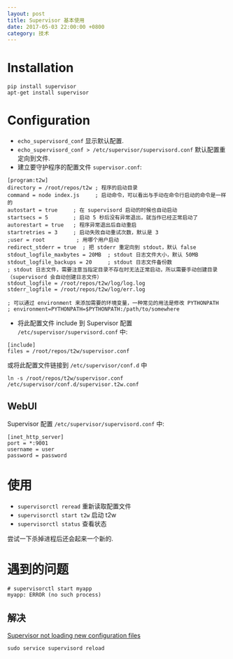 ```yaml
---
layout: post
title: Supervisor 基本使用
date: 2017-05-03 22:00:00 +0800
category: 技术
---
```

# Installation

```shell
pip install supervisor
apt-get install supervisor
```

# Configuration


- `echo_supervisord_conf` 显示默认配置.
- `echo_supervisord_conf > /etc/supervisor/supervisord.conf` 默认配置重定向到文件.
- 建立要守护程序的配置文件 `supervisor.conf`:

```
[program:t2w]
directory = /root/repos/t2w ; 程序的启动目录
command = node index.js     ; 启动命令，可以看出与手动在命令行启动的命令是一样的
autostart = true     ; 在 supervisord 启动的时候也自动启动
startsecs = 5        ; 启动 5 秒后没有异常退出，就当作已经正常启动了
autorestart = true   ; 程序异常退出后自动重启
startretries = 3     ; 启动失败自动重试次数，默认是 3
;user = root          ; 用哪个用户启动
redirect_stderr = true  ; 把 stderr 重定向到 stdout，默认 false
stdout_logfile_maxbytes = 20MB  ; stdout 日志文件大小，默认 50MB
stdout_logfile_backups = 20     ; stdout 日志文件备份数
; stdout 日志文件，需要注意当指定目录不存在时无法正常启动，所以需要手动创建目录（supervisord 会自动创建日志文件）
stdout_logfile = /root/repos/t2w/log/log.log
stderr_logfile = /root/repos/t2w/log/err.log

; 可以通过 environment 来添加需要的环境变量，一种常见的用法是修改 PYTHONPATH
; environment=PYTHONPATH=$PYTHONPATH:/path/to/somewhere
```

- 将此配置文件 include 到 Supervisor 配置 `/etc/supervisor/supervisord.conf` 中:

```
[include]
files = /root/repos/t2w/supervisor.conf
```

或将此配置文件链接到 `/etc/supervisor/conf.d` 中
```shell
ln -s /root/repos/t2w/supervisor.conf /etc/supervisor/conf.d/supervisor.t2w.conf
```

## WebUI

Supervisor 配置 `/etc/supervisor/supervisord.conf` 中:

```
[inet_http_server]
port = *:9001
username = user
password = password
```

# 使用

- `supervisorctl reread` 重新读取配置文件
- `supervisorctl start t2w` 启动 t2w
- `supervisorctl status` 查看状态

尝试一下杀掉进程后还会起来一个新的.

# 遇到的问题

```
# supervisorctl start myapp
myapp: ERROR (no such process)
```

## 解决

[Supervisor not loading new configuration files](https://serverfault.com/questions/211525/supervisor-not-loading-new-configuration-files)

`sudo service supervisord reload`
